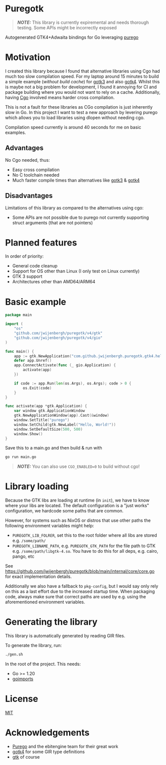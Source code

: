 # Puregotk

> **_NOTE:_**  This library is currently expiremental and needs thorough testing. Some APIs might be incorrectly exposed

Autogenerated GTK4+Adwaita bindings for Go leveraging [purego](https://github.com/ebitengine/purego)

# Motivation
I created this library because I found that alternative libraries using Cgo had much too slow compilation speed. For my laptop around 15 minutes to build a simple example (*without build cache*) for [gotk3](https://github.com/gotk3/gotk3) and also [gotk4](https://github.com/diamondburned/gotk4). Whilst this is maybe not a big problem for development, I found it annoying for CI and package building where you would not want to rely on a cache. Additionally, having [Cgo](https://pkg.go.dev/cmd/cgo) involved means harder cross compilation.

This is not a fault for these libraries as CGo compilation is just inherently slow in Go. In this project I want to test a new approach by levering purego which allows you to load libraries using dlopen without needing cgo.

Compilation speed currently is around 40 seconds for me on basic examples.

## Advantages

No Cgo needed, thus:
* Easy cross compilation
* No C toolchain needed
* Much faster compile times than alternatives like [gotk3](https://github.com/gotk3/gotk3) & [gotk4](https://github.com/diamondburned/gotk4)
  
## Disadvantages

Limitations of this library as compared to the alternatives using cgo:
* Some APIs are not possible due to purego not currently supporting struct arguments (that are not pointers)

# Planned features
In order of priority:
* General code cleanup
* Support for OS other than Linux (I only test on Linux currently)
* GTK 3 support
* Architectures other than AMD64/ARM64

# Basic example

```go
package main

import (
	"os"
	"github.com/jwijenbergh/puregotk/v4/gtk"
	"github.com/jwijenbergh/puregotk/v4/gio"
)

func main() {
	app := gtk.NewApplication("com.github.jwijenbergh.puregotk.gtk4.hello", gio.GApplicationFlagsNoneValue)
	defer app.Unref()
	app.ConnectActivate(func (_ gio.Application) {
		activate(app)
	})

	if code := app.Run(len(os.Args), os.Args); code > 0 {
		os.Exit(code)
	}
}

func activate(app *gtk.Application) {
	var window gtk.ApplicationWindow
	gtk.NewApplicationWindow(app).Cast(&window)
	window.SetTitle("purego")
	window.SetChild(gtk.NewLabel("Hello, World!"))
	window.SetDefaultSize(500, 500)
	window.Show()
}
```

Save this to a main.go and then build & run with

```bash
go run main.go
```

> **_NOTE:_**  You can also use `CGO_ENABLED=0` to build without cgo!

# Library loading
Because the GTK libs are loading at runtime (in `init`), we have to know where your libs are located.
The default configuration is a "just works" configuration, we hardcode some paths that are common. 

However, for systems such as NixOS or distros that use other paths the following environment variables might help:

- `PUREGOTK_LIB_FOLRER`, set this to the root folder where all libs are stored e.g. `/some/path/`
- `PUREGOTK_LIBNAME_PATH`, e.g. `PUREGOTK_GTK_PATH` for the file path to GTK e.g. `/some/path/libgtk-4.so`. You have to do this for all deps, e.g. cairo, pango, etc

See https://github.com/jwijenbergh/puregotk/blob/main/internal/core/core.go for exact implementation details.

Additionally we also have a fallback to `pkg-config`, but I would say only rely on this as a last effort due to the increased startup time.
When packaging code, always make sure that correct paths are used by e.g. using the aforementioned environment variables.

# Generating the library
This library is automatically generated by reading GIR files.

To generate the library, run:

```bash
./gen.sh
```

In the root of the project. This needs:

- Go >= 1.20
- [goimports](https://pkg.go.dev/golang.org/x/tools/cmd/goimports)

# License

[MIT](./LICENSE)

# Acknowledgements
* [Purego](https://github.com/ebitengine/purego) and the ebitengine team for their great work
* [gotk4](https://github.com/diamondburned/gotk4) for some GIR type definitions
* [gtk](https://gitlab.gnome.org/gnome/gtk) of course
